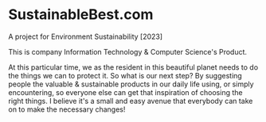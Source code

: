 # SustainableBest.com
A project for Environment Sustainability [2023]

This is company Information Technology & Computer Science's Product.

At this particular time, we as the resident in this beautiful planet needs to do the things we can to protect it.
So what is our next step? By suggesting people the valuable & sustainable products in our daily life using, or simply encountering, so everyone else can 
get that inspiration of choosing the right things. I believe it's a small and easy avenue that everybody can take on to make the necessary changes!
